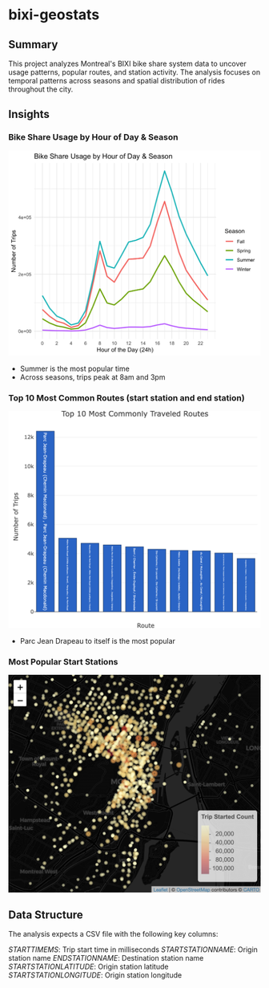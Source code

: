 # bixi-geostats

## Summary

This project analyzes Montreal's BIXI bike share system data to uncover usage patterns, popular routes, and station activity. The analysis focuses on temporal patterns across seasons and spatial distribution of rides throughout the city.

## Insights

### Bike Share Usage by Hour of Day & Season

![Bike Share Usage by Hour of Day & Season](outputs/hour-season-usage.png)

- Summer is the most popular time
- Across seasons, trips peak at 8am and 3pm

### Top 10 Most Common Routes (start station and end station)

![Top 10 Most Common Routes (Start station and end station)](outputs/most-travelled-routes.png)

- Parc Jean Drapeau to itself is the most popular

### Most Popular Start Stations

![Top 10 Most Common Routes (Start station and end station)](outputs/trip-started-stations.png)

## Data Structure

The analysis expects a CSV file with the following key columns:

*STARTTIMEMS*: Trip start time in milliseconds
*STARTSTATIONNAME*: Origin station name
*ENDSTATIONNAME*: Destination station name
*STARTSTATIONLATITUDE*: Origin station latitude
*STARTSTATIONLONGITUDE*: Origin station longitude
